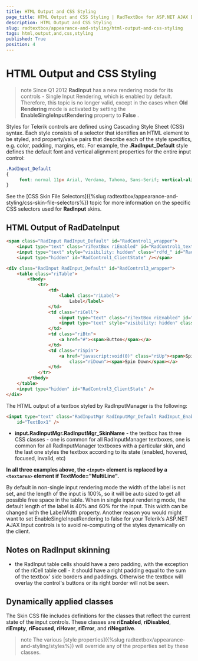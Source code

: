 ```yaml
---
title: HTML Output and CSS Styling
page_title: HTML Output and CSS Styling | RadTextBox for ASP.NET AJAX Documentation
description: HTML Output and CSS Styling
slug: radtextbox/appearance-and-styling/html-output-and-css-styling
tags: html,output,and,css,styling
published: True
position: 4
---
```


# HTML Output and CSS Styling



>note Since Q1 2012 **RadInput** has a new rendering mode for its controls - Single Input Rendering, which is enabled by default. Therefore, this topic is no longer valid, except in the cases when **Old Rendering** mode is activated by setting the **EnableSingleInputRendering** property to **False** .

Styles for Telerik controls are defined using Cascading Style Sheet (CSS) syntax. Each style consists of a selector that identifies an HTML element to be styled, and property/value pairs that describe each of the style specifics, e.g. color, padding, margins, etc. For example, the **.RadInput_Default** style defines the default font and vertical alignment properties for the entire input control:

````CSS
.RadInput_Default
{
	 font: normal 11px Arial, Verdana, Tahoma, Sans-Serif; vertical-align: middle;
}
````



See the [CSS Skin File Selectors]({%slug radtextbox/appearance-and-styling/css-skin-file-selectors%}) topic for more information on the specific CSS selectors used for **RadInput** skins.

## HTML Output of RadDateInput

````HTML
<span class="RadInput RadInput_Default" id="RadControl1_wrapper">
	<input type="text" class="riTextBox riEnabled" id="RadControl1_text" />
	<input type="text" style="visibility: hidden" class="rdfd_" id="RadControl1" />
	<input type="hidden" id="RadControl1_ClientState" /></span>
````





````HTML
<div class="RadInput RadInput_Default" id="RadControl3_wrapper">
	<table class="riTable">
		<tbody>
			<tr>
				<td>
					<label class="riLabel">
						Label</label>
				</td>
				<td class="riCell">
					<input type="text" class="riTextBox riEnabled" id="RadControl3_text" />
					<input type="text" style="visibility: hidden" class="rdfd_" id="RadControl3" />
				</td>
				<td class="riBtn">
					<a href="#"><span>Button</span></a>
				</td>
				<td class="riSpin">
					<a href="javascript:void(0)" class="riUp"><span>Spin Up</span></a><a href="javascript:void(0)"
						class="riDown"><span>Spin Down</span></a>
				</td>
			</tr>
		</tbody>
	</table>
	<input type="hidden" id="RadControl3_ClientState" />
</div>
````



The HTML output of a textbox styled by RadInputManager is the following:

````HTML
<input type="text" class="RadInputMgr RadInputMgr_Default RadInput_Enabled_Default"
	id="TextBox1" />
````



* **input.RadInputMgr.RadInputMgr_SkinName** - the textbox has three CSS classes - one is common for all RadInputManager textboxes, one is common for all RadInputManager textboxes with a particular skin, and the last one styles the textbox according to its state (enabled, hovered, focused, invalid, etc)

**In all three examples above, the ``<input>`` element is replaced by a ``<textarea>`` element if TextMode="MultiLine".**

By default in non-single input rendering mode the width of the label is not set, and the length of the input is 100%, so it will be auto sized to get all possible free space in the table. When in single input rendering mode, the default length of the label is 40% and 60% for the input. This width can be changed with the LabelWidth property. Another reason you would might want to set EnableSingleInputRendering to false for your Telerik’s ASP.NET AJAX Input controls is to avoid re-computing of the styles dynamically on the client.

## Notes on RadInput skinning

* the RadInput table cells should have a zero padding, with the exception of the riCell table cell - it should have a right padding equal to the sum of the textbox' side borders and paddings. Otherwise the textbox will overlay the control's buttons or its right border will not be seen.


## Dynamically applied classes

The Skin CSS file includes definitions for the classes that reflect the current state of the input controls. These classes are **riEnabled**, **riDisabled**, **riEmpty**, **riFocused**, **riHover**, **riError**, and **riNegative**.

>note The various [style properties]({%slug radtextbox/appearance-and-styling/styles%}) will override any of the properties set by these classes.
>

